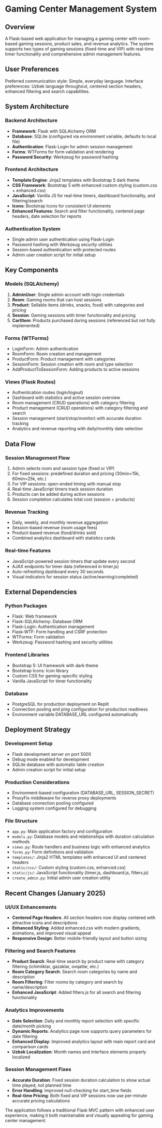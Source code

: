 # Gaming Center Management System

## Overview

A Flask-based web application for managing a gaming center with room-based gaming sessions, product sales, and revenue analytics. The system supports two types of gaming sessions (fixed-time and VIP) with real-time timer functionality and comprehensive admin management features.

## User Preferences

Preferred communication style: Simple, everyday language.
Interface preferences: Uzbek language throughout, centered section headers, enhanced filtering and search capabilities.

## System Architecture

### Backend Architecture
- **Framework**: Flask with SQLAlchemy ORM
- **Database**: SQLite (configured via environment variable, defaults to local file)
- **Authentication**: Flask-Login for admin session management
- **Forms**: WTForms for form validation and rendering
- **Password Security**: Werkzeug for password hashing

### Frontend Architecture
- **Template Engine**: Jinja2 templates with Bootstrap 5 dark theme
- **CSS Framework**: Bootstrap 5 with enhanced custom styling (custom.css + enhanced.css)
- **JavaScript**: Vanilla JS for real-time timers, dashboard functionality, and filtering/search
- **Icons**: Bootstrap Icons for consistent UI elements
- **Enhanced Features**: Search and filter functionality, centered page headers, date selection for reports

### Authentication System
- Single admin user authentication using Flask-Login
- Password hashing with Werkzeug security utilities
- Session-based authentication with protected routes
- Admin user creation script for initial setup

## Key Components

### Models (SQLAlchemy)
1. **AdminUser**: Single admin account with login credentials
2. **Room**: Gaming rooms that can host sessions
3. **Product**: Sellable items (drinks, snacks, food) with categories and pricing
4. **Session**: Gaming sessions with timer functionality and pricing
5. **CartItem**: Products purchased during sessions (referenced but not fully implemented)

### Forms (WTForms)
- LoginForm: Admin authentication
- RoomForm: Room creation and management  
- ProductForm: Product management with categories
- SessionForm: Session creation with room and type selection
- AddProductToSessionForm: Adding products to active sessions

### Views (Flask Routes)
- Authentication routes (login/logout)
- Dashboard with statistics and active session overview
- Room management (CRUD operations) with category filtering
- Product management (CRUD operations) with category filtering and search
- Session management (start/stop/monitor) with accurate duration tracking
- Analytics and revenue reporting with daily/monthly date selection

## Data Flow

### Session Management Flow
1. Admin selects room and session type (fixed or VIP)
2. For fixed sessions: predefined duration and pricing (30min=15k, 60min=25k, etc.)
3. For VIP sessions: open-ended timing with manual stop
4. Real-time JavaScript timers track session duration
5. Products can be added during active sessions
6. Session completion calculates total cost (session + products)

### Revenue Tracking
- Daily, weekly, and monthly revenue aggregation
- Session-based revenue (room usage fees)
- Product-based revenue (food/drinks sold)
- Combined analytics dashboard with statistics cards

### Real-time Features
- JavaScript-powered session timers that update every second
- AJAX endpoints for timer data (referenced in timer.js)
- Auto-refreshing dashboard every 30 seconds
- Visual indicators for session status (active/warning/completed)

## External Dependencies

### Python Packages
- Flask: Web framework
- Flask-SQLAlchemy: Database ORM
- Flask-Login: Authentication management
- Flask-WTF: Form handling and CSRF protection
- WTForms: Form validation
- Werkzeug: Password hashing and security utilities

### Frontend Libraries
- Bootstrap 5: UI framework with dark theme
- Bootstrap Icons: Icon library
- Custom CSS for gaming-specific styling
- Vanilla JavaScript for timer functionality

### Database
- PostgreSQL for production deployment on Replit
- Connection pooling and ping configuration for production readiness
- Environment variable DATABASE_URL configured automatically

## Deployment Strategy

### Development Setup
- Flask development server on port 5000
- Debug mode enabled for development
- SQLite database with automatic table creation
- Admin creation script for initial setup

### Production Considerations
- Environment-based configuration (DATABASE_URL, SESSION_SECRET)
- ProxyFix middleware for reverse proxy deployments
- Database connection pooling configured
- Logging system configured for debugging

### File Structure
- `app.py`: Main application factory and configuration
- `models.py`: Database models and relationships with duration calculation methods
- `views.py`: Route handlers and business logic with enhanced analytics
- `forms.py`: Form definitions and validation
- `templates/`: Jinja2 HTML templates with enhanced UI and centered headers
- `static/css/`: Custom styling (custom.css, enhanced.css)
- `static/js/`: JavaScript functionality (timer.js, dashboard.js, filters.js)
- `create_admin.py`: Initial admin user creation utility

## Recent Changes (January 2025)

### UI/UX Enhancements
- **Centered Page Headers**: All section headers now display centered with attractive icons and descriptions
- **Enhanced Styling**: Added enhanced.css with modern gradients, animations, and improved visual appeal
- **Responsive Design**: Better mobile-friendly layout and button sizing

### Filtering and Search Features
- **Product Search**: Real-time search by product name with category filtering (ichimliklar, gazaklar, ovqatlar, etc.)
- **Room Category Search**: Search room categories by name and description
- **Room Filtering**: Filter rooms by category and search by name/description
- **Enhanced JavaScript**: Added filters.js for all search and filtering functionality

### Analytics Improvements
- **Date Selection**: Daily and monthly report selection with specific date/month picking
- **Dynamic Reports**: Analytics page now supports query parameters for date filtering
- **Enhanced Display**: Improved analytics layout with main report card and comparison cards
- **Uzbek Localization**: Month names and interface elements properly localized

### Session Management Fixes
- **Accurate Duration**: Fixed session duration calculation to show actual time played, not planned time
- **Error Handling**: Improved null-checking for start_time fields
- **Real-time Pricing**: Both fixed and VIP sessions now use per-minute accurate pricing calculations

The application follows a traditional Flask MVC pattern with enhanced user experience, making it both maintainable and visually appealing for gaming center management.